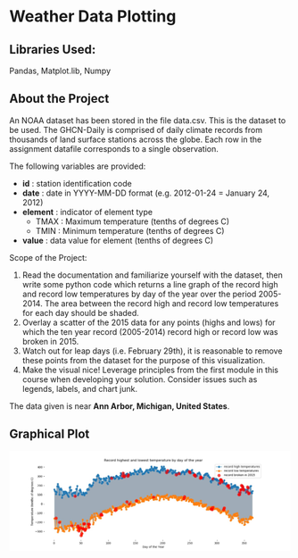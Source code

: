 # Weather Data Plotting

## Libraries Used:
Pandas, Matplot.lib, Numpy

## About the Project

An NOAA dataset has been stored in the file data.csv.
This is the dataset to be used.
The GHCN-Daily is comprised of daily climate records from thousands of land surface stations across the globe.
Each row in the assignment datafile corresponds to a single observation.

The following variables are provided:

* **id** : station identification code
* **date** : date in YYYY-MM-DD format (e.g. 2012-01-24 = January 24, 2012)
* **element** : indicator of element type
    * TMAX : Maximum temperature (tenths of degrees C)
    * TMIN : Minimum temperature (tenths of degrees C)
* **value** : data value for element (tenths of degrees C)

Scope of the Project:

1. Read the documentation and familiarize yourself with the dataset, then write some python code which returns a line graph of the record high and record low temperatures by day of the year over the period 2005-2014. The area between the record high and record low temperatures for each day should be shaded.
2. Overlay a scatter of the 2015 data for any points (highs and lows) for which the ten year record (2005-2014) record high or record low was broken in 2015.
3. Watch out for leap days (i.e. February 29th), it is reasonable to remove these points from the dataset for the purpose of this visualization.
4. Make the visual nice! Leverage principles from the first module in this course when developing your solution. Consider issues such as legends, labels, and chart junk.

The data given is near **Ann Arbor, Michigan, United States**.




## Graphical Plot

![Plot](Plot.jpg)
